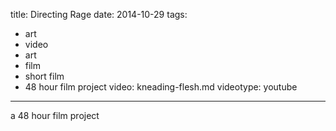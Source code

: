 title: Directing Rage
date: 2014-10-29
tags:
  - art
  - video
  - art
  - film
  - short film
  - 48 hour film project
video: kneading-flesh.md
videotype: youtube
---

a 48 hour film project
